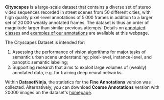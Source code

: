**Cityscapes** is a large-scale dataset that contains a diverse set of stereo video sequences recorded in street scenes from 50 different cities, with high quality pixel-level annotations of 5 000 frames in addition to a larger set of 20 000 weakly annotated frames. The dataset is thus an order of magnitude larger than similar previous attempts. Details on [annotated classes](https://www.cityscapes-dataset.com/dataset-overview/#class-definitions) and [examples of our annotations](https://www.cityscapes-dataset.com/examples/#dense-pixel-annotations) are available at this webpage.

The Cityscapes Dataset is intended for:

1. Assessing the performance of vision algorithms for major tasks of semantic urban scene understanding: pixel-level, instance-level, and panoptic semantic labeling;
2. Supporting research that aims to exploit large volumes of (weakly) annotated data, e.g. for training deep neural networks.

Within  **DatasetNinja**, the statistics for the **Fine Annotations** version was collected. Alternatively, you can download **Coarse Annotations** version with 20000 images on the dataset's [homepage](https://www.cityscapes-dataset.com/).
